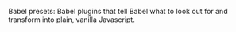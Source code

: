 Babel presets: Babel plugins that tell Babel what to look out for and
transform into plain, vanilla Javascript.


